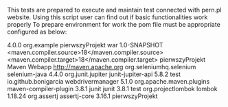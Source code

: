 This tests are prepared to execute and maintain test connected with pern.pl website. Using this script user can find out if basic functionalities work properly
To prepare environment for work the pom file must be appropriate configured as below:

<project xmlns="http://maven.apache.org/POM/4.0.0" xmlns:xsi="http://www.w3.org/2001/XMLSchema-instance"
xsi:schemaLocation="http://maven.apache.org/POM/4.0.0 http://maven.apache.org/maven-v4_0_0.xsd">
<modelVersion>4.0.0</modelVersion>
<groupId>org.example</groupId>
<artifactId>pierwszyProjekt</artifactId>
<packaging>war</packaging>
<version>1.0-SNAPSHOT</version>
<properties>
<maven.compiler.source>18</maven.compiler.source>
<maven.compiler.target>18</maven.compiler.target>
</properties>
<name>pierwszyProjekt Maven Webapp</name>
<url>http://maven.apache.org</url>
<dependencies>
<dependency>
<groupId>org.seleniumhq.selenium</groupId>
<artifactId>selenium-java</artifactId>
<version>4.4.0</version>
</dependency>
<dependency>
<groupId>org.junit.jupiter</groupId>
<artifactId>junit-jupiter-api</artifactId>
<version>5.8.2</version>
<scope>test</scope>
</dependency>
<dependency>
<groupId>io.github.bonigarcia</groupId>
<artifactId>webdrivermanager</artifactId>
<version>5.1.0</version>
</dependency>
<dependency>
<groupId>org.apache.maven.plugins</groupId>
<artifactId>maven-compiler-plugin</artifactId>
<version>3.8.1</version>
</dependency>
<dependency>
<groupId>junit</groupId>
<artifactId>junit</artifactId>
<version>3.8.1</version>
<scope>test</scope>
</dependency>
<dependency>
<groupId>org.projectlombok</groupId>
<artifactId>lombok</artifactId>
<version>1.18.24</version></dependency>
<dependency>
<groupId>org.assertj</groupId>
<artifactId>assertj-core</artifactId>
<version>3.16.1</version></dependency>
</dependencies>
<build>
<finalName>pierwszyProjekt</finalName>
</build>
</project>